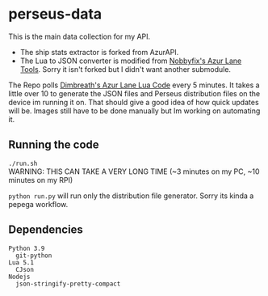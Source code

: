 # perseus-data
This is the main data collection for my API.
- The ship stats extractor is forked from AzurAPI.
- The Lua to JSON converter is modified from [Nobbyfix's Azur Lane Tools](https://github.com/nobbyfix/AzurLaneTools). Sorry it isn't forked but I didn't want another submodule.

The Repo polls [Dimbreath's Azur Lane Lua Code](https://github.com/Dimbreath/AzurLaneData) every 5 minutes. It takes a little over 10 to generate the JSON files and Perseus distribution files on the device im running it on. That should give a good idea of how quick updates will be.
Images still have to be done manually but Im working on automating it.

## Running the code
`./run.sh`<br>
WARNING: THIS CAN TAKE A VERY LONG TIME (~3 minutes on my PC, ~10 minutes on my RPI)

`python run.py` will run only the distribution file generator. Sorry its kinda a pepega workflow.

## Dependencies
```
Python 3.9
  git-python
Lua 5.1
  CJson
Nodejs
  json-stringify-pretty-compact
```
